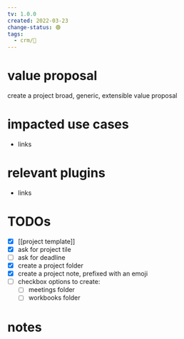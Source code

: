 ```yaml
---
tv: 1.0.0
created: 2022-03-23
change-status: 🟢
tags:
  - crm/🌱
---
```

 
# value proposal
create a project
broad, generic, extensible value proposal

# impacted use cases
- links

# relevant plugins
- links

# TODOs
- [x] [[project template]]
- [x] ask for project tile
- [ ] ask for deadline
- [x] create a project folder
- [x] create a project note, prefixed with an emoji
- [ ] checkbox options to create:
	- [ ] meetings folder
	- [ ] workbooks folder

# notes

















